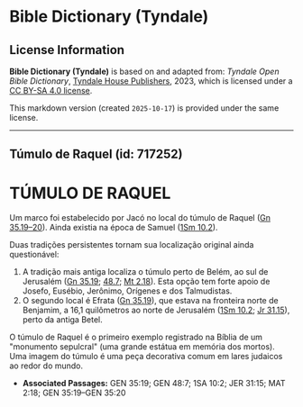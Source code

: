 # Bible Dictionary (Tyndale)

## License Information

**Bible Dictionary (Tyndale)** is based on and adapted from: _Tyndale Open Bible Dictionary_, [Tyndale House Publishers](https://tyndaleopenresources.com/), 2023, which is licensed under a [CC BY-SA 4.0 license](https://creativecommons.org/licenses/by-sa/4.0/legalcode.en).

This markdown version (created `2025-10-17`) is provided under the same license.



--------------------------------

## Túmulo de Raquel (id: 717252)

TÚMULO DE RAQUEL
================

Um marco foi estabelecido por Jacó no local do túmulo de Raquel ([Gn 35\.19–20](https://ref.ly/Gen35:19-Gen35:20)). Ainda existia na época de Samuel ([1Sm 10\.2](https://ref.ly/1Sam10:2)).

Duas tradições persistentes tornam sua localização original ainda questionável:

1. A tradição mais antiga localiza o túmulo perto de Belém, ao sul de Jerusalém ([Gn 35\.19](https://ref.ly/Gen35:19); [48\.7](https://ref.ly/Gen48:7); [Mt 2\.18](https://ref.ly/Matt2:18)). Esta opção tem forte apoio de Josefo, Eusébio, Jerônimo, Orígenes e dos Talmudistas.
2. O segundo local é Efrata ([Gn 35\.19](https://ref.ly/Gen35:19)), que estava na fronteira norte de Benjamim, a 16,1 quilômetros ao norte de Jerusalém ([1Sm 10\.2](https://ref.ly/1Sam10:2); [Jr 31\.15](https://ref.ly/Jer31:15)), perto da antiga Betel.

O túmulo de Raquel é o primeiro exemplo registrado na Bíblia de um "monumento sepulcral" (uma grande estátua em memória dos mortos). Uma imagem do túmulo é uma peça decorativa comum em lares judaicos ao redor do mundo.

* **Associated Passages:** GEN 35:19; GEN 48:7; 1SA 10:2; JER 31:15; MAT 2:18; GEN 35:19–GEN 35:20

